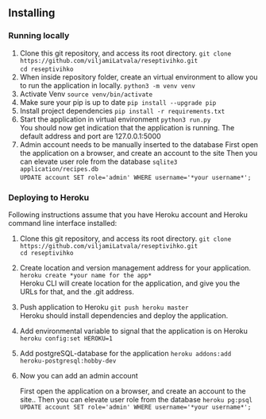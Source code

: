 ## Installing
### Running locally
1. Clone this git repository, and access its root directory.
   `git clone https://github.com/viljamiLatvala/reseptivihko.git`  
   `cd reseptivihko`  
2. When inside repository folder, create an virtual environment to allow you to run the application in locally.
   `python3 -m venv venv`  
3. Activate Venv 
   `source venv/bin/activate`  
4. Make sure your pip is up to date 
   `pip install --upgrade pip`  
5. Install project dependencies
   `pip install -r requirements.txt`  
6. Start the application in virtual environment
   `python3 run.py`  
   You should now get indication that the application is running. The default address and port are 127.0.0.1:5000
7. Admin account needs to be manually inserted to the database
   First open the application on a browser, and create an account to the site
   Then you can elevate user role from the database
   `sqlite3 application/recipes.db`  
   `UPDATE account SET role='admin' WHERE username='*your username*';`  

### Deploying to Heroku
Following instructions assume that you have Heroku account and Heroku command line interface installed:
1. Clone this git repository, and access its root directory.
   `git clone https://github.com/viljamiLatvala/reseptivihko.git`  
   `cd reseptivihko`  
2. Create location and version management address for your application.
   `heroku create *your name for the app*`  
   Heroku CLI will create location for the application, and give you the URLs for that, and the .git address.
4. Push application to Heroku
   `git push heroku master`  
   Heroku should install dependencies and deploy the application.
5. Add environmental variable to signal that the application is on Heroku
   `heroku config:set HEROKU=1`  
6. Add postgreSQL-database for the application
   `heroku addons:add heroku-postgresql:hobby-dev`  
6. Now you can add an admin account

   First open the application on a browser, and create an account to the site..
   Then you can elevate user role from the database
   `heroku pg:psql`  
   `UPDATE account SET role='admin' WHERE username='*your username*';`  